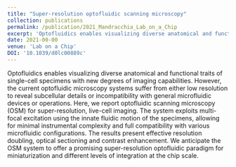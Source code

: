 ```yaml
---
title: "Super-resolution optofluidic scanning microscopy"
collection: publications
permalink: /publication/2021_Mandracchia_Lab_on_a_Chip
excerpt: 'Optofluidics enables visualizing diverse anatomical and functional traits of single-cell specimens with new degrees of imaging capabilities. However, the current optofluidic microscopy systems suffer from either low resolution to reveal subcellular details or incompatibility with general microfluidic devices or operations. Here, we report optofluidic scanning microscopy (OSM) for super-resolution, live-cell imaging. The system exploits multi-focal excitation using the innate fluidic motion of the specimens, allowing for minimal instrumental complexity and full compatibility with various microfluidic configurations. The results present effective resolution doubling, optical sectioning and contrast enhancement. We anticipate the OSM system to offer a promising super-resolution optofluidic paradigm for miniaturization and different levels of integration at the chip scale.'
date: 2021-00-00
venue: 'Lab on a Chip'
DOI: '10.1039/d0lc00889c'
---
```

Optofluidics enables visualizing diverse anatomical and functional traits of single-cell specimens with new degrees of imaging capabilities. However, the current optofluidic microscopy systems suffer from either low resolution to reveal subcellular details or incompatibility with general microfluidic devices or operations. Here, we report optofluidic scanning microscopy (OSM) for super-resolution, live-cell imaging. The system exploits multi-focal excitation using the innate fluidic motion of the specimens, allowing for minimal instrumental complexity and full compatibility with various microfluidic configurations. The results present effective resolution doubling, optical sectioning and contrast enhancement. We anticipate the OSM system to offer a promising super-resolution optofluidic paradigm for miniaturization and different levels of integration at the chip scale.
